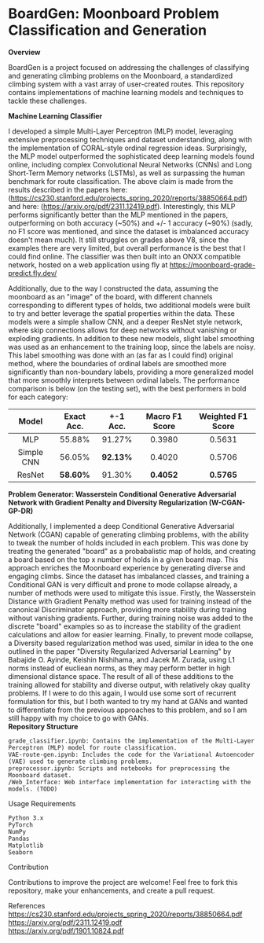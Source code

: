 # BoardGen: Moonboard Problem Classification and Generation   
**Overview**

BoardGen is a project focused on addressing the challenges of classifying and generating climbing problems on the Moonboard, a standardized climbing system with a vast array of user-created routes. This repository contains implementations of machine learning models and techniques to tackle these challenges.

**Machine Learning Classifier**

I developed a simple Multi-Layer Perceptron (MLP) model, leveraging extensive preprocessing techniques and dataset understanding, along with the implementation of CORAL-style ordinal regression ideas. Surprisingly, the MLP model outperformed the sophisticated deep learning models found online, including complex Convolutional Neural Networks (CNNs) and Long Short-Term Memory networks (LSTMs),  as well as surpassing the human benchmark for route classification. The above claim is made from the results described in the papers here: (https://cs230.stanford.edu/projects_spring_2020/reports/38850664.pdf) and here: (https://arxiv.org/pdf/2311.12419.pdf). Interestingly, this MLP performs significantly better than the MLP mentioned in the papers, outperforming on both accuracy (~50%) and +/- 1 accuracy (~90%) (sadly, no F1 score was mentioned, and since the dataset is imbalanced accuracy doesn't mean much). It still struggles on grades above V8, since the examples there are very limited, but overall performance is the best that I could find online. The classifier was then built into an ONXX compatible network, hosted on a web application using fly at https://moonboard-grade-predict.fly.dev/

Additionally, due to the way I constructed the data, assuming the moonboard as an "image" of the board, with different channels corresponding to different types of holds, two additional models were built to try and better leverage the spatial properties within the data. These models were a simple shallow CNN, and a deeper ResNet style network, where skip connections allows for deep networks without vanishing or exploding gradients. In addition to these new models, slight label smoothing was used as an enhancement to the training loop, since the labels are noisy. This label smoothing was done with an (as far as I could find) original method, where the boundaries of ordinal labels are smoothed more significantly than non-boundary labels, providing a more generalized model that more smoothly interprets between ordinal labels. The performance comparison is below (on the testing set), with the best performers in bold for each category:

| Model             | Exact Acc. | +-1 Acc. | Macro F1 Score | Weighted F1 Score |
| :---------------: | :--------: | :------: | :------------: | :----------------:
| MLP               |  55.88%    | 91.27%   | 0.3980         | 0.5631
| Simple CNN        |  56.05%    | **92.13%** | 0.4020       | 0.5706
| ResNet            |**58.60%**  | 91.30%   | **0.4052**     | **0.5765**

**Problem Generator: Wasserstein Conditional Generative Adversarial Network with Gradient Penalty and Diversity Regularization (W-CGAN-GP-DR)**

Additionally, I implemented a deep Conditional Generative Adversarial Network (CGAN) capable of generating climbing problems, with the ability to tweak the number of holds included in each problem. This was done by treating the generated "board" as a probabalistic map of holds, and creating a board based on the top x number of holds in a given board map. This approach enriches the Moonboard experience by generating diverse and engaging climbs. Since the dataset has imbalanced classes, and training a Conditional GAN is very difficult and prone to mode collapse already, a number of methods were used to mitigate this issue. Firstly, the Wasserstein Distance with Gradient Penalty method was used for training instead of the canonical Discriminator approach, providing more stability during training without vanishing gradients. Further, during training noise was added to the discrete "board" examples so as to increase the stability of the gradient calculations and allow for easier learning. Finally, to prevent mode collapse, a Diversity based regularization method was used, similar in idea to the one outlined in the paper "Diversity Regularized Adversarial Learning" by Babajide O. Ayinde, Keishin Nishihama, and Jacek M. Zurada, using L1 norms instead of eucliean norms, as they may perform better in high dimensional distance space. The result of all of these additions to the training allowed for stability and diverse output, with relatively okay quality problems. If I were to do this again, I would use some sort of recurrent formulation for this, but I both wanted to try my hand at GANs and wanted to differentiate from the previous approaches to this problem, and so I am still happy with my choice to go with GANs.   
**Repository Structure**

    grade_classifier.ipynb: Contains the implementation of the Multi-Layer Perceptron (MLP) model for route classification.   
    VAE-route-gen.ipynb: Includes the code for the Variational Autoencoder (VAE) used to generate climbing problems.   
    preprocessor.ipynb: Scripts and notebooks for preprocessing the Moonboard dataset.   
    /Web_Interface: Web interface implementation for interacting with the models. (TODO)   

Usage
Requirements

    Python 3.x
    PyTorch
    NumPy
    Pandas
    Matplotlib
    Seaborn

Contribution

Contributions to improve the project are welcome! Feel free to fork this repository, make your enhancements, and create a pull request.   

References   
https://cs230.stanford.edu/projects_spring_2020/reports/38850664.pdf   
https://arxiv.org/pdf/2311.12419.pdf   
https://arxiv.org/pdf/1901.10824.pdf   
